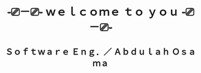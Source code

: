 <h1 align="center"> 
   ֊⎚－⎚֊  ｗｅｌｃｏｍｅ ｔｏ ｙｏｕ  ֊⎚－⎚֊
</h1>
<h2 align="center">
    Ｓｏｆｔｗａｒｅ Ｅｎｇ．／ Ａｂｄｕｌａｈ Ｏｓａｍａ
</h2>

